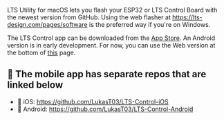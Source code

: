 LTS Utility for macOS lets you flash your ESP32 or LTS Control Board with the newest version from GitHub. Using the web flasher at https://lts-design.com/pages/software is the preferred way if you're on Windows.

The LTS Control app can be downloaded from the [App Store](https://apps.apple.com/app/lts-control/id6742149969). An Android version is in early development. For now, you can use the Web version at the bottom of [this](https://lts-design.com/pages/software) page.

## 📱 The mobile app has separate repos that are linked below
- 🍏 iOS: https://github.com/LukasT03/LTS-Control-iOS
- 🤖 Android: https://github.com/LukasT03/LTS-Control-Android
